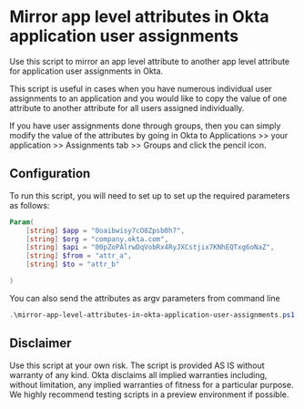# Mirror app level attributes in Okta application user assignments
Use this script to mirror an app level attribute to another app level attribute for application user assignments in Okta. 

This script is useful in cases when you have numerous individual user assignments to an application and you would like to copy the value of one attribute to another attribute for all users assigned individually.

If you have user assignments done through groups, then you can simply modify the value of the attributes by going in Okta to Applications >> your application >> Assignments tab >> Groups and click the pencil icon.

## Configuration
To run this script, you will need to set up to set up the required parameters as follows:

```powershell
Param(
    [string] $app = "0oaibwisy7cO8Zpsb0h7",
    [string] $org = "company.okta.com",
    [string] $api = "00pZoPAlrwDqVobRx4RyJXCstjix7KNhEQTxg6oNaZ",
    [string] $from = "attr_a",
    [string] $to = "attr_b"

)
```

You can also send the attributes as argv parameters from command line

```powershell
.\mirror-app-level-attributes-in-okta-application-user-assignments.ps1 -app "0oaibwisy7cO8Zpsb0h7" -org "company.okta.com" -api "00pZoPAlrwDqVobRx4RyJXCstjix7KNhEQTxg6oNaZ" -from "attr_a" -to "attr_b"
```

## Disclaimer
Use this script at your own risk. The script is provided AS IS without warranty of any kind. Okta disclaims all implied warranties including, without limitation, any implied warranties of fitness for a particular purpose. We highly recommend testing scripts in a preview environment if possible.